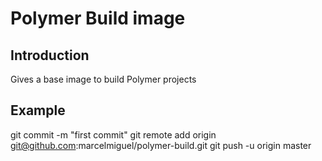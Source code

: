 # Polymer Build image

## Introduction

Gives a base image to build Polymer projects

## Example

git commit -m "first commit"
git remote add origin git@github.com:marcelmiguel/polymer-build.git
git push -u origin master